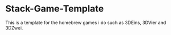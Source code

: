 # Stack-Game-Template
This is a template for the homebrew games i do such as 3DEins, 3DVier and 3DZwei.
